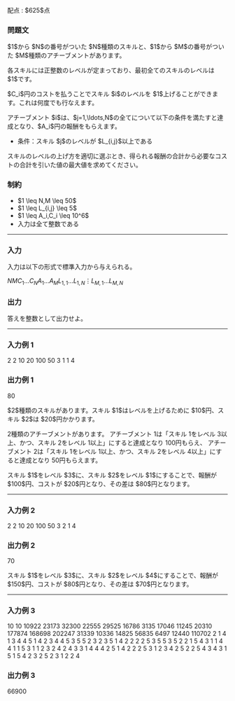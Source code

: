 
<div>

<span>

<span>

<p>
配点 : $625$点
</p>

<div>

<section>

### **問題文**

<p>
$1$から $N$の番号がついた $N$種類のスキルと、$1$から $M$の番号がついた $M$種類のアチーブメントがあります。
</p>

<p>
各スキルには正整数のレベルが定まっており、最初全てのスキルのレベルは $1$です。
</p>

<p>
$C_i$円のコストを払うことでスキル $i$のレベルを $1$上げることができます。これは何度でも行なえます。
</p>

<p>
アチーブメント $i$は、$j=1,\ldots,N$の全てについて以下の条件を満たすと達成となり、$A_i$円の報酬をもらえます。
</p>

<ul>

<li>
条件：スキル $j$のレベルが $L_{i,j}$以上である
</li>

</ul>

<p>
スキルのレベルの上げ方を適切に選ぶとき、得られる報酬の合計から必要なコストの合計を引いた値の最大値を求めてください。
</p>

</section>

</div>

<div>

<section>

### **制約**

<ul>

<li>
$1 \leq N,M \leq 50$
</li>

<li>
$1 \leq L_{i,j} \leq 5$
</li>

<li>
$1 \leq A_i,C_i \leq 10^6$
</li>

<li>
入力は全て整数である
</li>

</ul>

</section>

</div>

---

<div>

<div>

<section>

### **入力**

<p>
入力は以下の形式で標準入力から与えられる。
</p>

<div>

$N$$M$$C_1$$\ldots$$C_N$$A_1$$\ldots$$A_M$$L_{1,1}$$\ldots$$L_{1,N}$$\vdots$$L_{M,1}$$\ldots$$L_{M,N}$
</div>

</section>

</div>

<div>

<section>

### **出力**

<p>
答えを整数として出力せよ。  
</p>

</section>

</div>

</div>

---

<div>

<section>

### **入力例 1**

<div>

2 2
10 20
100 50
3 1
1 4

</div>

</section>

</div>

<div>

<section>

### **出力例 1**

<div>

80

</div>

<p>
$2$種類のスキルがあります。スキル $1$はレベルを上げるために $10$円、スキル $2$は $20$円かかります。

$2$種類のアチーブメントがあります。
アチーブメント $1$は「スキル $1$をレベル $3$以上、かつ、スキル $2$をレベル $1$以上」にすると達成となり $100$円もらえ、
アチーブメント $2$は「スキル $1$をレベル $1$以上、かつ、スキル $2$をレベル $4$以上」にすると達成となり $50$円もらえます。
</p>

<p>
スキル $1$をレベル $3$に、スキル $2$をレベル $1$にすることで、報酬が $100$円、コストが $20$円となり、その差は $80$円となります。
</p>

</section>

</div>

---

<div>

<section>

### **入力例 2**

<div>

2 2
10 20
100 50
3 2
1 4

</div>

</section>

</div>

<div>

<section>

### **出力例 2**

<div>

70

</div>

<p>
スキル $1$をレベル $3$に、スキル $2$をレベル $4$にすることで、報酬が $150$円、コストが $80$円となり、その差は $70$円となります。
</p>

</section>

</div>

---

<div>

<section>

### **入力例 3**

<div>

10 10
10922 23173 32300 22555 29525 16786 3135 17046 11245 20310
177874 168698 202247 31339 10336 14825 56835 6497 12440 110702
2 1 4 1 3 4 4 5 1 4
2 3 4 4 5 3 5 5 2 3
2 3 5 1 4 2 2 2 2 5
3 5 5 3 5 2 2 1 5 4
3 1 1 4 4 1 1 5 3 1
1 2 3 2 4 2 4 3 3 1
4 4 4 2 5 1 4 2 2 2
5 3 1 2 3 4 2 5 2 2
5 4 3 4 3 1 5 1 5 4
2 3 2 5 2 3 1 2 2 4

</div>

</section>

</div>

<div>

<section>

### **出力例 3**

<div>

66900

</div>

</section>

</div>

</span>

</span>

</div>
